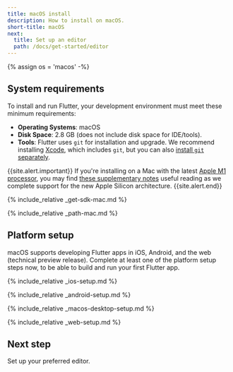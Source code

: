 ```yaml
---
title: macOS install
description: How to install on macOS.
short-title: macOS
next:
  title: Set up an editor
  path: /docs/get-started/editor
---
```


{% assign os = 'macos' -%}

## System requirements

To install and run Flutter,
your development environment must meet these minimum requirements:

- **Operating Systems**: macOS
- **Disk Space**: 2.8 GB (does not include disk space for IDE/tools).
- **Tools**: Flutter uses `git` for installation and upgrade. We recommend
  installing [Xcode][], which includes `git`, but you can also 
  [install `git` separately][]. 

{{site.alert.important}}
  If you're installing on a Mac with the latest [Apple M1 processor][],
  you may find [these supplementary notes][] useful reading as we complete support
  for the new Apple Silicon architecture.
{{site.alert.end}}

{% include_relative _get-sdk-mac.md %}

{% include_relative _path-mac.md %}

## Platform setup

macOS supports developing Flutter apps in iOS, Android,
and the web (technical preview release).
Complete at least one of the platform setup steps now,
to be able to build and run your first Flutter app.

{% include_relative _ios-setup.md %}

{% include_relative _android-setup.md %}

{% include_relative _macos-desktop-setup.md %}

{% include_relative _web-setup.md %}

## Next step

Set up your preferred editor.

[Apple M1 processor]: https://www.apple.com/mac/m1
[these supplementary notes]: https://github.com/flutter/flutter/wiki/Developing-with-Flutter-on-Apple-Silicon
[Xcode]: https://developer.apple.com/xcode/
[install `git` separately]: https://git-scm.com/download/mac
